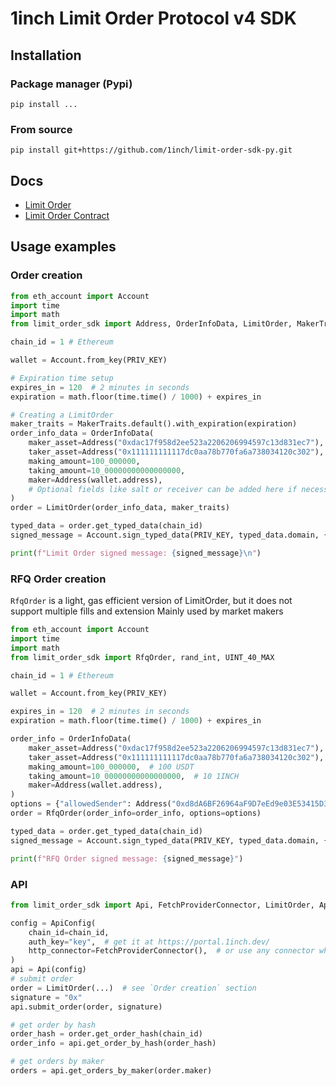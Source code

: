 # 1inch Limit Order Protocol v4 SDK

## Installation

### Package manager (Pypi)
```shell
pip install ... 
```

### From source
```shell
pip install git+https://github.com/1inch/limit-order-sdk-py.git
```

## Docs
- [Limit Order](src/limit_order_sdk/limit_order/README.md)
- [Limit Order Contract](src/limit_order_sdk/limit_order_contract/README.md)

## Usage examples

### Order creation
```python
from eth_account import Account
import time
import math
from limit_order_sdk import Address, OrderInfoData, LimitOrder, MakerTraits

chain_id = 1 # Ethereum

wallet = Account.from_key(PRIV_KEY)

# Expiration time setup
expires_in = 120  # 2 minutes in seconds
expiration = math.floor(time.time() / 1000) + expires_in

# Creating a LimitOrder
maker_traits = MakerTraits.default().with_expiration(expiration)
order_info_data = OrderInfoData(
    maker_asset=Address("0xdac17f958d2ee523a2206206994597c13d831ec7"),
    taker_asset=Address("0x111111111117dc0aa78b770fa6a738034120c302"),
    making_amount=100_000000,
    taking_amount=10_00000000000000000,
    maker=Address(wallet.address),
    # Optional fields like salt or receiver can be added here if necessary
)
order = LimitOrder(order_info_data, maker_traits)

typed_data = order.get_typed_data(chain_id)
signed_message = Account.sign_typed_data(PRIV_KEY, typed_data.domain, {"Order": typed_data.types["Order"]}, typed_data.message)

print(f"Limit Order signed message: {signed_message}\n")
```
### RFQ Order creation

`RfqOrder` is a light, gas efficient version of LimitOrder, but it does not support multiple fills and extension
Mainly used by market makers
```python
from eth_account import Account
import time
import math
from limit_order_sdk import RfqOrder, rand_int, UINT_40_MAX

chain_id = 1 # Ethereum

wallet = Account.from_key(PRIV_KEY)

expires_in = 120  # 2 minutes in seconds
expiration = math.floor(time.time() / 1000) + expires_in

order_info = OrderInfoData(
    maker_asset=Address("0xdac17f958d2ee523a2206206994597c13d831ec7"),
    taker_asset=Address("0x111111111117dc0aa78b770fa6a738034120c302"),
    making_amount=100_000000,  # 100 USDT
    taking_amount=10_00000000000000000,  # 10 1INCH
    maker=Address(wallet.address),
)
options = {"allowedSender": Address("0xd8dA6BF26964aF9D7eEd9e03E53415D37aA96045"), "expiration": expiration, "nonce": rand_int(UINT_40_MAX)}
order = RfqOrder(order_info=order_info, options=options)

typed_data = order.get_typed_data(chain_id)
signed_message = Account.sign_typed_data(PRIV_KEY, typed_data.domain, {"Order": typed_data.types["Order"]}, typed_data.message)

print(f"RFQ Order signed message: {signed_message}")
```

### API
```python
from limit_order_sdk import Api, FetchProviderConnector, LimitOrder, ApiConfig

config = ApiConfig(
    chain_id=chain_id,
    auth_key="key",  # get it at https://portal.1inch.dev/
    http_connector=FetchProviderConnector(),  # or use any connector which implements `HttpProviderConnector`
)
api = Api(config)
# submit order
order = LimitOrder(...)  # see `Order creation` section
signature = "0x"
api.submit_order(order, signature)

# get order by hash
order_hash = order.get_order_hash(chain_id)
order_info = api.get_order_by_hash(order_hash)

# get orders by maker
orders = api.get_orders_by_maker(order.maker)
```

